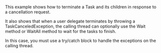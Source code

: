 This example shows how to terminate a Task and its children in response to a cancellation request.

It also shows that when a user delegate terminates by throwing a TaskCanceledException, the calling thread can optionally use the Wait method or WaitAll method to wait for the tasks to finish.

In this case, you must use a try/catch block to handle the exceptions on the calling thread.